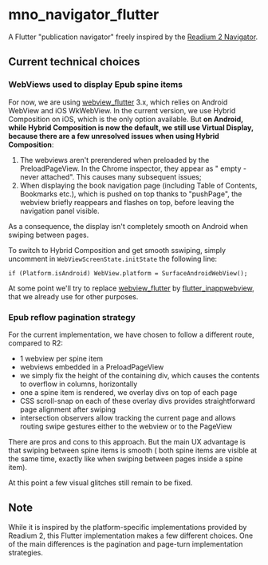 # mno_navigator_flutter

A Flutter "publication navigator" freely inspired by
the [Readium 2 Navigator](https://readium.org/technical/r2-navigator-architecture/).

## Current technical choices

### WebViews used to display Epub spine items

For now, we are using [webview_flutter](https://pub.dev/packages/webview_flutter) 3.x, which relies on Android WebView
and iOS WkWebView. In the current version, we use Hybrid Composition on iOS, which is the only option available. But **on
Android, while Hybrid Composition is now the default, we still use Virtual Display, because there are a few unresolved
issues when using Hybrid Composition**:

1. The webviews aren't prerendered when preloaded by the PreloadPageView. In the Chrome inspector, they appear as "
   empty - never attached". This causes many subsequent issues;
2. When displaying the book navigation page (including Table of Contents, Bookmarks etc.), which is pushed on top thanks
   to "pushPage", the webview briefly reappears and flashes on top, before leaving the navigation panel visible.

As a consequence, the display isn't completely smooth on Android when swiping between pages.

To switch to Hybrid Composition and get smooth sswiping, simply uncomment in `WebViewScreenState.initState` the
following line:

```
if (Platform.isAndroid) WebView.platform = SurfaceAndroidWebView();
```

At some point we'll try to replace [webview_flutter](https://pub.dev/packages/webview_flutter)
by [flutter_inappwebview](https://pub.dev/packages/flutter_inappwebview), that we already use for other purposes.

### Epub reflow pagination strategy

For the current implementation, we have chosen to follow a different route, compared to R2:

- 1 webview per spine item
- webviews embedded in a PreloadPageView
- we simply fix the height of the containing div, which causes the contents to overflow in columns, horizontally
- one a spine item is rendered, we overlay divs on top of each page
- CSS scroll-snap on each of these overlay divs provides straightforward page alignment after swiping
- intersection observers allow tracking the current page and allows routing swipe gestures either to the webview or
  to the PageView

There are pros and cons to this approach. But the main UX advantage is that swiping between spine items is smooth (
both spine items are visible at the same time, exactly like when swiping between pages inside a spine item).

At this point a few visual glitches still remain to be fixed.

## Note

While it is inspired by the platform-specific implementations provided by Readium 2, this Flutter implementation makes a
few different choices. One of the main differences is the pagination and page-turn implementation strategies. 